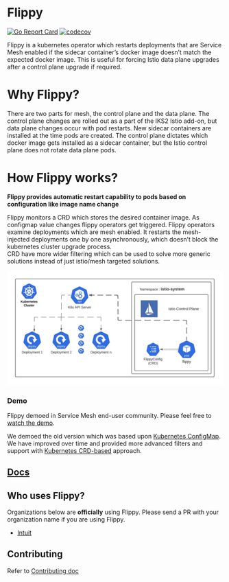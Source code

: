 # Flippy
[![Go Report Card](https://goreportcard.com/badge/github.com/keikoproj/flippy)](https://goreportcard.com/report/github.com/keikoproj/flippy)
[![codecov](https://codecov.io/gh/keikoproj/flippy/branch/master/graph/badge.svg)](https://codecov.io/gh/keikoproj/flippy)

Flippy is a kubernetes operator which restarts deployments that are Service Mesh enabled if the sidecar container’s docker image doesn’t match the expected docker image. This is useful for forcing Istio data plane upgrades after a control plane upgrade if required.

# Why Flippy?

There are two parts for mesh, the control plane and the data plane. The control plane changes are rolled out as a part of the IKS2 Istio add-on, but data plane changes occur with pod restarts. New sidecar containers are installed at the time pods are created. The control plane dictates which docker image gets installed as a sidecar container, but the Istio control plane does not rotate data plane pods.

# How Flippy works?

**Flippy provides automatic restart capability to pods based on configuration like image name change**

Flippy monitors a CRD which stores the desired container image. As configmap value changes flippy operators get triggered. Flippy operators examine deployments which are mesh enabled. It restarts the mesh-injected deployments one by one asynchronously, which doesn’t block the kubernetes cluster upgrade process.
<BR>
CRD have more wider filtering which can be used to solve more generic solutions instead of just istio/mesh targeted solutions.

![Block Diagram](Docs/BlockDiagram.jpeg)

### Demo

Flippy demoed in Service Mesh end-user community. Please feel free to [watch the demo](https://youtu.be/Ll68AF3NZjw).

We demoed the old version which was based upon [Kubernetes ConfigMap](https://kubernetes.io/docs/concepts/configuration/configmap/). We have improved over time and provided more advanced filters and support with [Kubernetes CRD-based](https://kubernetes.io/docs/tasks/access-kubernetes-api/extend-api-custom-resource-definitions) approach.

## [Docs](./Docs/index.md)

## Who uses Flippy?

Organizations below are **officially** using Flippy. Please send a PR with your organization name if you are using Flippy.

* [Intuit](https://www.intuit.com/)


## Contributing
Refer to [Contributing doc](./Docs/contributing.md) <br>
